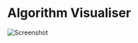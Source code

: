 # Algorithm Visualiser

![Screenshot](https://user-images.githubusercontent.com/85838571/135885027-42f475e4-3b2e-4a0e-813c-278bee2d9c04.png)
